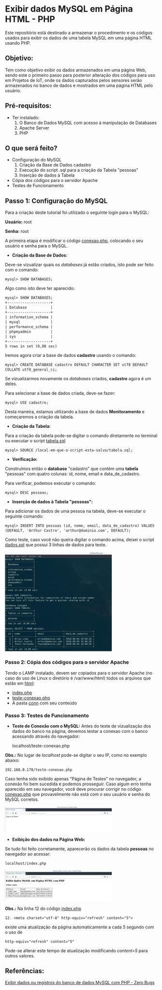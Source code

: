 # Exibir dados MySQL em Página HTML - PHP
Este repositório está destinado a armazenar o procedimento e os códigos usados para exibir os dados de uma tabela MySQL em uma página HTML usando PHP.

## Objetivo:
Tem como objetivo exibir os dados armazenados em uma página Web, sendo este o primeiro passo para posterior alteração dos códigos para uso em Projetos de IoT, onde os dados capturados pelos sensores serão armazenados no banco de dados e mostrados em uma página HTML pelo usuário.

## Pré-requisitos:
* Ter instalado:
	1. O Banco de Dados MySQL com acesso à manipulação de Databases
	2. Apache Server
	3. PHP

## O que será feito?
* Configuração do MySQL
	1. Criação da Base de Dados cadastro
	2. Execução do script .sql para a criação da Tabela "pessoas"
	3. Inserção de dados à Tabela
* Cópia dos códigos para o servidor Apache
* Testes de Funcionamento

## Passo 1: Configuração do MySQL

Para a criação deste tutorial foi utilizado o seguinte login para o MySQL:

**Usuário:** root

**Senha:** root

A primeira etapa é modificar o código [conexao.php](https://github.com/ArthurLCastro/web/blob/master/Exibir%20dados%20MySQL%20em%20pagina%20Web/html/conn/conexao.php), colocando o seu usuário e senha para o MySQL.

* **Criação da Base de Dados:**

Deve-se vizualizar quais os *databases* já estão criados, isto pode ser feito com o comando:

	mysql> SHOW DATABASES;

Algo como isto deve ter aparecido:

	mysql> SHOW DATABASES;
	+--------------------+
	| Database           |
	+--------------------+
	| information_schema |
	| mysql              |
	| performance_schema |
	| phpmyadmin         |
	| sys                |
	+--------------------+
	5 rows in set (0,00 sec)

Iremos agora criar a base de dados **cadastro** usando o comando:

	mysql> CREATE DATABASE cadastro DEFAULT CHARACTER SET utf8 DEFAULT COLLATE utf8_general_ci;

Se vizualizarmos novamente os *databases* criados, **cadastro** agora é um deles.

Para selecionar a base de dados criada, deve-se fazer:

	mysql> USE cadastro;

Desta maneira, estamos utilizando a base de dados **Monitoramento** e começaremos a criação da tabela.

* **Criação da Tabela:**

Para a criação da tabela pode-se digitar o comando diretamente no terminal ou executar o script [tabela.sql](https://github.com/ArthurLCastro/web/blob/master/Exibir%20dados%20MySQL%20em%20pagina%20Web/html/conn/tabela.sql)

	mysql> SOURCE /local-em-que-o-script-esta-salvo/tabela.sql;

* **Verificação:**

Construímos então o **database** "cadastro" que contém uma **tabela** "pessoas" com quatro colunas: id, nome, email e data_de_cadastro.

Para verificar, podemos executar o comando:

	mysql> DESC pessoas;

* **Inserção de dados à Tabela "pessoas":**

Para adicionar os dados de uma pessoa na tabela, deve-se executar o seguinte comando:

	mysql> INSERT INTO pessoas (id, nome, email, data_de_cadastro) VALUES (DEFAULT, 'Arthur Castro', 'arthur@dominio.com', DEFAULT);

Como teste, caso você não queira digitar o comando acima, deixei o script [dados.sql](https://github.com/ArthurLCastro/web/blob/master/Exibir%20dados%20MySQL%20em%20pagina%20Web/html/conn/dados.sql) que possui 3 linhas de dados para teste.

<img src="https://github.com/ArthurLCastro/web/blob/master/Exibir%20dados%20MySQL%20em%20pagina%20Web/Imagens/MySQL.png" width="70%">

### Passo 2: Cópia dos códigos para o servidor Apache

Tendo o LAMP instalado, devem ser copiados para o servidor Apache (no caso do uso de Linux o diretório é /var/www/html) todos os arquivos que estão em [html](https://github.com/ArthurLCastro/web/tree/master/Exibir%20dados%20MySQL%20em%20pagina%20Web/html):
* [index.php](https://github.com/ArthurLCastro/web/blob/master/Exibir%20dados%20MySQL%20em%20pagina%20Web/html/index.php)
* [teste-conexao.php](https://github.com/ArthurLCastro/web/blob/master/Exibir%20dados%20MySQL%20em%20pagina%20Web/html/teste-conexao.php)
* A pasta [conn](https://github.com/ArthurLCastro/web/tree/master/Exibir%20dados%20MySQL%20em%20pagina%20Web/html/conn) com seu conteúdo

### Passo 3: Testes de Funcionamento

* **Teste de Conexão com o MySQL:**
Antes do teste de vizualização dos dados do banco na página, devemos testar a conexao com o banco acessando através do navegador:

	localhost/teste-conexao.php

**Obs.:** No lugar de *localhost* pode-se digitar o seu IP, como no exemplo abaixo:

	192.168.0.170/teste-conexao.php

Caso tenha sido exibido apenas "Página de Testes" no navegador, a conexão foi bem sucedida e podemos prosseguir. Caso algum erro tenha aparecido em seu navegador, você deve procurar corrigir no código [conexao.php](https://github.com/ArthurLCastro/web/blob/master/Exibir%20dados%20MySQL%20em%20pagina%20Web/html/conn/conexao.php) que provavelmente não está com o seu usuário e senha do MySQL corretos.

<img src="https://github.com/ArthurLCastro/web/blob/master/Exibir%20dados%20MySQL%20em%20pagina%20Web/Imagens/Teste-Conexao.png" width="70%">

* **Exibição dos dados na Página Web:**

Se tudo foi feito corretamente, aparecerão os dados da tabela **pessoas** no navegador ao acessar:

	localhost/index.php
	
<img src="https://github.com/ArthurLCastro/web/blob/master/Exibir%20dados%20MySQL%20em%20pagina%20Web/Imagens/index.png" width="70%">

**Obs.:** Na linha 12 do código [index.php](https://github.com/ArthurLCastro/web/blob/master/Exibir%20dados%20MySQL%20em%20pagina%20Web/html/index.php)

	12.	<meta charset="utf-8" http-equiv="refresh" content="5">

existe uma atualização da página automaticamente a cada 5 segundo com o uso de

	http-equiv="refresh" content="5"

Pode-se alterar este tempo de atualização modificando *content=5* para outros valores.

## Referências:
[Exibir dados ou registros do banco de dados MySQL com PHP - Zero Bugs](https://www.youtube.com/watch?v=TuvO79zyzew)
